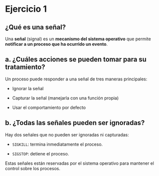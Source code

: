 # Ejercicio 1

## ¿Qué es una señal?

Una **señal** (signal) es un **mecanismo del sistema operativo** que permite **notificar a un proceso que ha ocurrido un evento**.

## a. ¿Cuáles acciones se pueden tomar para su tratamiento?

Un proceso puede responder a una señal de tres maneras principales:

- Ignorar la señal

- Capturar la señal (manejarla con una función propia)

- Usar el comportamiento por defecto
  
## b. ¿Todas las señales pueden ser ignoradas?

Hay dos señales que no pueden ser ignoradas ni capturadas:

- `SIGKILL`: termina inmediatamente el proceso.

- `SIGSTOP`: detiene el proceso.

Estas señales están reservadas por el sistema operativo para mantener el control sobre los procesos.
